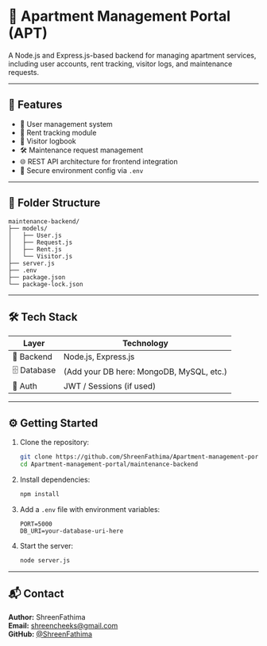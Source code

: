 # 🏢 Apartment Management Portal (APT)

A Node.js and Express.js-based backend for managing apartment services, including user accounts, rent tracking, visitor logs, and maintenance requests.

---

## 🚀 Features

- 👤 User management system
- 🧾 Rent tracking module
- 🚪 Visitor logbook
- 🛠️ Maintenance request management
- 🌐 REST API architecture for frontend integration
- 🔐 Secure environment config via `.env`

---

## 📁 Folder Structure

```
maintenance-backend/
├── models/
│   ├── User.js
│   ├── Request.js
│   ├── Rent.js
│   └── Visitor.js
├── server.js
├── .env
├── package.json
└── package-lock.json
```

---

## 🛠 Tech Stack

| Layer       | Technology       |
|-------------|------------------|
| 🧠 Backend  | Node.js, Express.js |
| 🗄️ Database | (Add your DB here: MongoDB, MySQL, etc.) |
| 🔐 Auth     | JWT / Sessions (if used) |

---

## ⚙️ Getting Started

1. Clone the repository:
   ```bash
   git clone https://github.com/ShreenFathima/Apartment-management-portal.git
   cd Apartment-management-portal/maintenance-backend
   ```

2. Install dependencies:
   ```bash
   npm install
   ```

3. Add a `.env` file with environment variables:
   ```env
   PORT=5000
   DB_URI=your-database-uri-here
   ```

4. Start the server:
   ```bash
   node server.js
   ```

---

## 📬 Contact

**Author:** ShreenFathima  
**Email:** shreencheeks@gmail.com  
**GitHub:** [@ShreenFathima](https://github.com/ShreenFathima)
